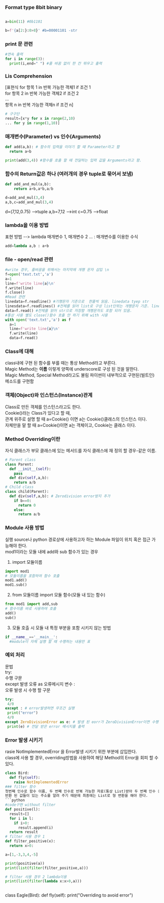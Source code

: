 ### Format type 8bit binary

```python

a=bin(11) #0b1101

b=f'{a[2:}:0>8}' #b=00001101 -str

```
### print 문 관련

```python
#연속 출력
for i in range(3):
  print(i,end=" ") #줄 바꿈 없이 한 칸 뛰우고 출력

```

### Lis Comprehension  
[표현식 for 항목 1 in 반복 가능한 객체1 if 조건 1  
        for 항목 2 in 반복 가능한 객체2 if 조건 2  
        ...  
        항목 n in 반복 가능한 객체n if 조건 n]  

```python
# 구구단
result=[x*y for x in range(2,10)
... for y in range(1,10)]
```

### 매개변수(Parameter) vs 인수(Arguments)

```python
def add(a,b): # 함수의 입력을 이야기 할 때 Parameter라고 함
  return a+b

print(add(3,4)) #함수를 호출 할 때 전달하는 입력 값을 Arguments라고 함.
```
### 함수의 Return값은 하나 (여러개의 경우 tuple로 묶어서 보냄)

```python
def add_and_mul(a,b):
    return a+b,a*b,a/b

d=add_and_mul(3,4)
a,b,c=add_and_mul(3,4)
```
d=(7,12,0.75) -->tuple
a,b=7,12 -->int
c=0.75 -->float

### lambda을 이용 방법
표현 방법 --> lambda 매개변수 1, 매개변수 2 ... : 매개변수를 이용한 수식
```python
add=lambda a,b : a+b
```
### file - open/read 관련
```python
#write 경우, 줄바꿈을 위해서는 마지막에 개행 문자 삽입 \n
f=open('text.txt','a')
a=1
line=f'write line{a}\n'
f.write(line)
f.close()
#Read 관련
linedata=f.readline() #기행문자 기준으로  한줄씩 읽음. linedata tyep str
linesdata=f.readlines() #전체를 읽어 list로 구성 list단위는 개행문자 기준. linesdata tyep list
data=f.read() #전체를 읽어 str으로 저장함 개행문자도 포함 되어 있음.
#통상 사용 별도 close()함수 호출 안 하기 위해 with 사용
with open('text.txt','a') as f
  a=1
  line=f'write line{a}\n'
  f.write(line)
  data=f.read()
```
### Class에 대해
class내에 구현 된 함수를 부를 때는 통상 Method라고 부른다.  
Magic Method는 __이름__ 이렇게 양쪽에 underscore로 구성 된 것을 말한다.  
Magic Method, Special Method라고도 불림 파이썬이 내부적으로 구현된(빌트인) 메소드를 구현함

### 객체(Object)와 인스턴스(Instance)관계
Class로 만든 객체를 인스턴스라고도 한다.  
Cookie()라는 Class가 있다고 할 때,  
관계 위주로 설명 할 때 a=Cookie() 이면 a는 Cookie()클래스의 인스턴스 이다.  
자체만을 말 할 때 a=Cookie()이면 a는 객체이고, Cookie는 클래스 이다.

### Method Overriding이란
자식 클래스가 부모 클래스에 있는 메서드를 자식 클래스에 재 정의 할 경우-같은 이름.
```python
# Parent class
class Parent:
  def __init__(self):
    pass
  def div(self,a,b):
    return a/b
# Child class
class child(Parent):
  def div(self,a,b): # Zerodivision error방지 추가
    if b==0:
      return 0
    else:
      return a/b
```

### Module 사용 방법
실행 source나 python 경로상에 사용하고자 하는 Module 파일이 위치 혹은 접근 가능해야 한다.  
mod1이라는 모듈 내에 add와 sub 함수가 있는 경우  
1. import 모듈이름  
```python
import mod1
# 모둘이름을 포함하여 함수 호출
mod1.add() 
mod1.sub()
```
2. from 모듈이름 import 모듈 함수(모듈 내 있는 함수)  
```python
from mod1 import add,sub
# 함수이름 바로 사용하여 호출
add() 
sub()
```

3. 모듈 호출 시 모듈 내 특정 부분을 포함 시키지 않는 방법
```python
if __name__=='__main__':
  #module이 자체 실행 할 때 수행하는 내용만 표
```
### 예외 처리
문법  
try:  
 수행 구문  
except 발생 오류 as 오류메시지 변수 :  
 오류 발생 시 수행 할 구문  

 ```python
try:
  4/0
except : # error발생하면 무조건 실행
  print("error")
  4/0
except ZeroDivisionError as e: # 발생 된 eorr가 ZeroDivisionError이면 수행
  print(e) # 전달 받은 error 메시지를 출력
```
### Error 발생 시키기
rasie NotImplementedError 을 Error발생 시키기 위한 부분에 삽입한다.  
class에 사용 할 경우, overriding방법을 사용하여 해당 Method의 Error을 회피 할 수 있다.
```python
class Bird:
  def fly(self):
    raise NotImplementedError
### filter 함수
첫번째 인수로 함수 이름, 두 번째 인수로 반복 가능한 자료(통상 List)받아 두 번째 인수 중 첫번째 인수(함수)에 대입 할 경우 '참'인 값만 반환  
반환 된 값들이 있는 주소를 알려 주기 때문에 최종에는 List로 형 변환을 해야 한다.
```python
#code구현 without filter
def positive(l):
  result=[]
  for i in l:
    if i>0:
      result.append(i)
  return result
# filter 사용 경우 1
def filter_positive(x):
  return x>0:

a=[1,-3,3,4,-5]

print(positive(a))
print(list(filter(filter_positive,a)))

# filter 사용 경우 2 lambda이용
print(list(filter(lambda x:x>0,a)))
  
```
class Eagle(Bird):
  def fly(self):
    print("Overriding to avoid error")
```
